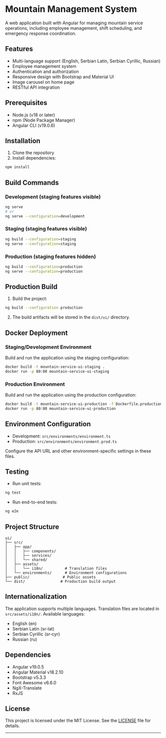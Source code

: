 # Mountain Management System

A web application built with Angular for managing mountain service operations, including employee management, shift scheduling, and emergency response coordination.

## Features

- Multi-language support (English, Serbian Latin, Serbian Cyrillic, Russian)
- Employee management system
- Authentication and authorization
- Responsive design with Bootstrap and Material UI
- Image carousel on home page
- RESTful API integration

## Prerequisites

- Node.js (v18 or later)
- npm (Node Package Manager)
- Angular CLI (v19.0.6)

## Installation

1. Clone the repository
2. Install dependencies:
```bash
npm install
```

## Build Commands

### Development (staging features visible)
```bash
ng serve
# or
ng serve --configuration=development
```

### Staging (staging features visible)
```bash
ng build --configuration=staging
ng serve --configuration=staging
```

### Production (staging features hidden)
```bash
ng build --configuration=production
ng serve --configuration=production
```

## Production Build

1. Build the project:
```bash
ng build --configuration production
```

2. The build artifacts will be stored in the `dist/ui/` directory.

## Docker Deployment

### Staging/Development Environment
Build and run the application using the staging configuration:

```bash
docker build -t mountain-service-ui-staging .
docker run -p 80:80 mountain-service-ui-staging
```

### Production Environment
Build and run the application using the production configuration:

```bash
docker build -t mountain-service-ui-production -f Dockerfile.production .
docker run -p 80:80 mountain-service-ui-production
```

## Environment Configuration

- Development: `src/environments/environment.ts`
- Production: `src/environments/environment.prod.ts`

Configure the API URL and other environment-specific settings in these files.

## Testing

- Run unit tests:
```bash
ng test
```

- Run end-to-end tests:
```bash
ng e2e
```

## Project Structure

```
ui/
├── src/
│   ├── app/
│   │   ├── components/
│   │   ├── services/
│   │   └── shared/
│   ├── assets/
│   │   └── i18n/          # Translation files
│   └── environments/      # Environment configurations
├── public/               # Public assets
└── dist/                # Production build output
```

## Internationalization

The application supports multiple languages. Translation files are located in `src/assets/i18n/`.
Available languages:
- English (en)
- Serbian Latin (sr-lat)
- Serbian Cyrillic (sr-cyr)
- Russian (ru)

## Dependencies

- Angular v19.0.5
- Angular Material v18.2.10
- Bootstrap v5.3.3
- Font Awesome v6.6.0
- NgX-Translate
- RxJS

## License

This project is licensed under the MIT License. See the [LICENSE](LICENSE) file for details.

---


